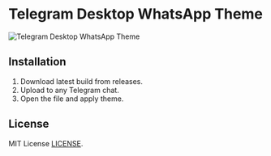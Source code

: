 # Telegram Desktop WhatsApp Theme
![Telegram Desktop WhatsApp Theme](https://www.dropbox.com/s/cecwrzbh4ff11en/2017-01-04_134631.png?dl=1)

## Installation
1. Download latest build from releases.
2. Upload to any Telegram chat.
3. Open the file and apply theme.

## License
MIT License [LICENSE](LICENSE).